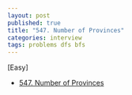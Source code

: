 ```yaml
---
layout: post
published: true
title: "547. Number of Provinces"
categories: interview
tags: problems dfs bfs
---
```


[Easy]

- [547. Number of Provinces](https://leetcode.com/problems/number-of-provinces/)

<script src="https://gist.github.com/yeopoong/a8c885af098d25184c278c90854a6b31.js"></script>